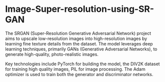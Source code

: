 # Image-Super-resolution-using-SR-GAN
The SRGAN (Super-Resolution Generative Adversarial Network) project aims to upscale low-resolution images into high-resolution images by learning fine texture details from the dataset. The model leverages deep learning techniques, primarily GANs (Generative Adversarial Networks), to generate high-quality, photo-realistic images.

Key technologies include PyTorch for building the model, the DIV2K dataset for training high quality images, PIL for image processing. The Adam optimizer is used to train both the generator and discriminator networks.
